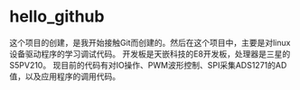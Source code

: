 hello_github
============

这个项目的创建，是我开始接触Git而创建的。然后在这个项目中，主要是对linux设备驱动程序的学习调试代码。
开发板是天嵌科技的E8开发板，处理器是三星的S5PV210。
现目前的代码有对IO操作、PWM波形控制、SPI采集ADS1271的AD值，以及应用程序的调用代码。
